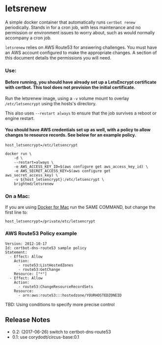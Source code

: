 # letsrenew

A simple docker container that automatically runs `certbot renew` periodically.
Stands in for a cron job, with less maintenance and no permission or
environment issues to worry about, such as would normally accompany a cron
job.

`letsrenew` relies on AWS Route53 for answering challenges. You must have an
AWS account configured to make the appropriate changes. A section of this
document details the permissions you will need.


### Use:

#### Before running, you should have already set up a LetsEncrypt certificate with certbot. This tool does not provision the initial certificate.

Run the letsrenew image, using a `-v` volume mount to overlay
`/etc/letsencrypt` using the hosts's directory.

This also uses `--restart always` to ensure that the job survives a reboot or
engine restart.

#### You should have AWS credentials set up as well, with a policy to allow changes to resource records. See below for an example policy.


```
host_letsencrypt=/etc/letsencrypt

docker run \
    -d \
    --restart=always \
    -e AWS_ACCESS_KEY_ID=$(aws configure get aws_access_key_id) \
    -e AWS_SECRET_ACCESS_KEY=$(aws configure get aws_secret_access_key) \
    -v ${host_letsencrypt}:/etc/letsencrypt \
    brightmd/letsrenew
```

### On a Mac:

If you are using [Docker for Mac](https://docs.docker.com/docker-for-mac/install/) 
run the SAME COMMAND, but change the first line to:

```
host_letsencrypt=/private/etc/letsencrypt
```

### AWS Route53 Policy example
```
Version: 2012-10-17
Id: certbot-dns-route53 sample policy
Statement:
  - Effect: Allow
    Action:
      - route53:ListHostedZones
      - route53:GetChange
    Resource: ["*"]
  - Effect: Allow
    Action:
      - route53:ChangeResourceRecordSets
    Resource:
      - arn:aws:route53:::hostedzone/YOURHOSTEDZONEID
```

TBD: Using conditions to specify more precise control

## Release Notes

* 0.2: (2017-06-26) switch to certbot-dns-route53
* 0.1: use corydodt/circus-base:0.1
